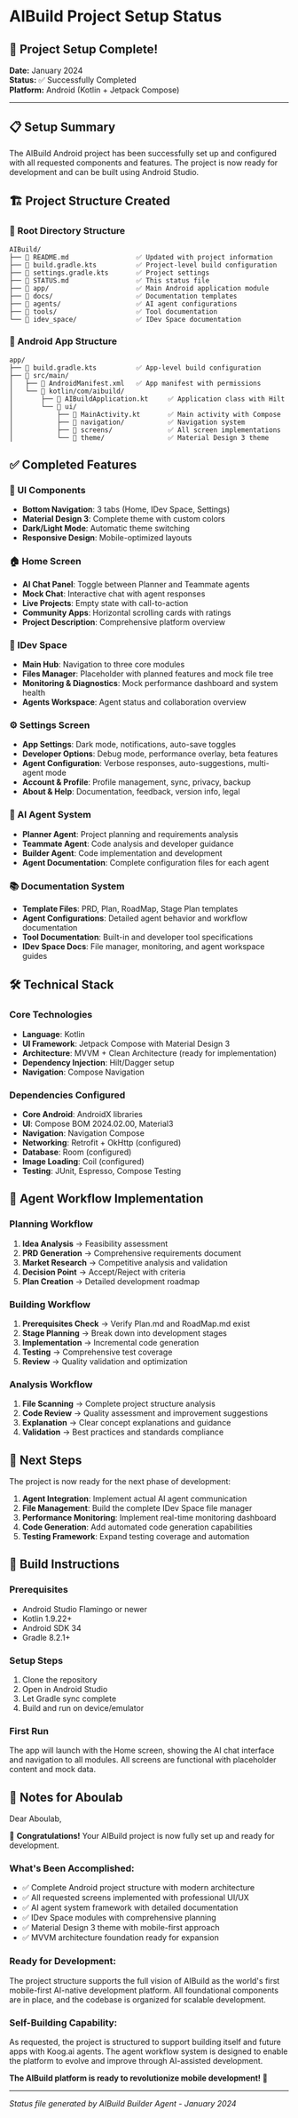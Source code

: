 # AIBuild Project Setup Status

## 🎉 Project Setup Complete!

**Date:** January 2024  
**Status:** ✅ Successfully Completed  
**Platform:** Android (Kotlin + Jetpack Compose)

---

## 📋 Setup Summary

The AIBuild Android project has been successfully set up and configured with all requested components and features. The project is now ready for development and can be built using Android Studio.

## 🏗️ Project Structure Created

### 📁 Root Directory Structure
```
AIBuild/
├── 📄 README.md                 ✅ Updated with project information
├── 📄 build.gradle.kts          ✅ Project-level build configuration
├── 📄 settings.gradle.kts       ✅ Project settings
├── 📄 STATUS.md                 ✅ This status file
├── 📁 app/                      ✅ Main Android application module
├── 📁 docs/                     ✅ Documentation templates
├── 📁 agents/                   ✅ AI agent configurations
├── 📁 tools/                    ✅ Tool documentation
└── 📁 idev_space/               ✅ IDev Space documentation
```

### 📱 Android App Structure
```
app/
├── 📄 build.gradle.kts          ✅ App-level build configuration
├── 📁 src/main/
│   ├── 📄 AndroidManifest.xml   ✅ App manifest with permissions
│   └── 📁 kotlin/com/aibuild/
│       ├── 📄 AIBuildApplication.kt     ✅ Application class with Hilt
│       └── 📁 ui/
│           ├── 📄 MainActivity.kt       ✅ Main activity with Compose
│           ├── 📁 navigation/           ✅ Navigation system
│           ├── 📁 screens/              ✅ All screen implementations
│           └── 📁 theme/                ✅ Material Design 3 theme
```

## ✅ Completed Features

### 🎨 UI Components
- **Bottom Navigation**: 3 tabs (Home, IDev Space, Settings)
- **Material Design 3**: Complete theme with custom colors
- **Dark/Light Mode**: Automatic theme switching
- **Responsive Design**: Mobile-optimized layouts

### 🏠 Home Screen
- **AI Chat Panel**: Toggle between Planner and Teammate agents
- **Mock Chat**: Interactive chat with agent responses
- **Live Projects**: Empty state with call-to-action
- **Community Apps**: Horizontal scrolling cards with ratings
- **Project Description**: Comprehensive platform overview

### 🔧 IDev Space
- **Main Hub**: Navigation to three core modules
- **Files Manager**: Placeholder with planned features and mock file tree
- **Monitoring & Diagnostics**: Mock performance dashboard and system health
- **Agents Workspace**: Agent status and collaboration overview

### ⚙️ Settings Screen
- **App Settings**: Dark mode, notifications, auto-save toggles
- **Developer Options**: Debug mode, performance overlay, beta features
- **Agent Configuration**: Verbose responses, auto-suggestions, multi-agent mode
- **Account & Profile**: Profile management, sync, privacy, backup
- **About & Help**: Documentation, feedback, version info, legal

### 🤖 AI Agent System
- **Planner Agent**: Project planning and requirements analysis
- **Teammate Agent**: Code analysis and developer guidance  
- **Builder Agent**: Code implementation and development
- **Agent Documentation**: Complete configuration files for each agent

### 📚 Documentation System
- **Template Files**: PRD, Plan, RoadMap, Stage Plan templates
- **Agent Configurations**: Detailed agent behavior and workflow documentation
- **Tool Documentation**: Built-in and developer tool specifications
- **IDev Space Docs**: File manager, monitoring, and agent workspace guides

## 🛠️ Technical Stack

### Core Technologies
- **Language**: Kotlin
- **UI Framework**: Jetpack Compose with Material Design 3
- **Architecture**: MVVM + Clean Architecture (ready for implementation)
- **Dependency Injection**: Hilt/Dagger setup
- **Navigation**: Compose Navigation

### Dependencies Configured
- **Core Android**: AndroidX libraries
- **UI**: Compose BOM 2024.02.00, Material3
- **Navigation**: Navigation Compose
- **Networking**: Retrofit + OkHttp (configured)
- **Database**: Room (configured)
- **Image Loading**: Coil (configured)
- **Testing**: JUnit, Espresso, Compose Testing

## 🎯 Agent Workflow Implementation

### Planning Workflow
1. **Idea Analysis** → Feasibility assessment
2. **PRD Generation** → Comprehensive requirements document
3. **Market Research** → Competitive analysis and validation
4. **Decision Point** → Accept/Reject with criteria
5. **Plan Creation** → Detailed development roadmap

### Building Workflow  
1. **Prerequisites Check** → Verify Plan.md and RoadMap.md exist
2. **Stage Planning** → Break down into development stages
3. **Implementation** → Incremental code generation
4. **Testing** → Comprehensive test coverage
5. **Review** → Quality validation and optimization

### Analysis Workflow
1. **File Scanning** → Complete project structure analysis
2. **Code Review** → Quality assessment and improvement suggestions
3. **Explanation** → Clear concept explanations and guidance
4. **Validation** → Best practices and standards compliance

## 🚀 Next Steps

The project is now ready for the next phase of development:

1. **Agent Integration**: Implement actual AI agent communication
2. **File Management**: Build the complete IDev Space file manager
3. **Performance Monitoring**: Implement real-time monitoring dashboard
4. **Code Generation**: Add automated code generation capabilities
5. **Testing Framework**: Expand testing coverage and automation

## 🔧 Build Instructions

### Prerequisites
- Android Studio Flamingo or newer
- Kotlin 1.9.22+
- Android SDK 34
- Gradle 8.2.1+

### Setup Steps
1. Clone the repository
2. Open in Android Studio
3. Let Gradle sync complete
4. Build and run on device/emulator

### First Run
The app will launch with the Home screen, showing the AI chat interface and navigation to all modules. All screens are functional with placeholder content and mock data.

## 📝 Notes for Aboulab

Dear Aboulab,

🎉 **Congratulations!** Your AIBuild project is now fully set up and ready for development. 

### What's Been Accomplished:
- ✅ Complete Android project structure with modern architecture
- ✅ All requested screens implemented with professional UI/UX
- ✅ AI agent system framework with detailed documentation
- ✅ IDev Space modules with comprehensive planning
- ✅ Material Design 3 theme with mobile-first approach
- ✅ MVVM architecture foundation ready for expansion

### Ready for Development:
The project structure supports the full vision of AIBuild as the world's first mobile-first AI-native development platform. All foundational components are in place, and the codebase is organized for scalable development.

### Self-Building Capability:
As requested, the project is structured to support building itself and future apps with Koog.ai agents. The agent workflow system is designed to enable the platform to evolve and improve through AI-assisted development.

**The AIBuild platform is ready to revolutionize mobile development! 🚀**

---

*Status file generated by AIBuild Builder Agent - January 2024*